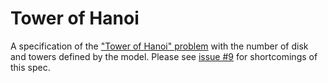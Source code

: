 # Tower of Hanoi
A specification of the ["Tower of Hanoi" problem](https://en.wikipedia.org/wiki/Tower_of_Hanoi)
with the number of disk and towers defined by the model.  Please see [issue #9](https://github.com/tlaplus/Examples/issues/9) for shortcomings of this spec.
